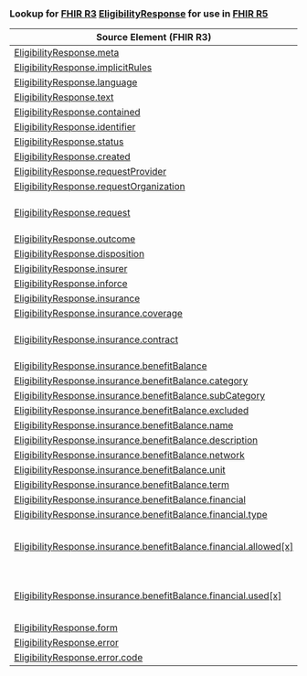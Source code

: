 ### Lookup for [FHIR R3](https://hl7.org/fhir/STU3/) [EligibilityResponse](https://hl7.org/fhir/STU3/EligibilityResponse.html) for use in [FHIR R5](https://hl7.org/fhir/R5/)

| Source Element (FHIR R3) | Usage | Target |
| -------------- | ----- | ------ |
| [EligibilityResponse.meta](https://hl7.org/fhir/STU3/EligibilityResponse.html#resource) | `UseElementRenamed` | [CoverageEligibilityResponse.meta](https://hl7.org/fhir/R5/CoverageEligibilityResponse.html#resource) |
| [EligibilityResponse.implicitRules](https://hl7.org/fhir/STU3/EligibilityResponse.html#resource) | `UseElementRenamed` | [CoverageEligibilityResponse.implicitRules](https://hl7.org/fhir/R5/CoverageEligibilityResponse.html#resource) |
| [EligibilityResponse.language](https://hl7.org/fhir/STU3/EligibilityResponse.html#resource) | `UseElementRenamed` | [CoverageEligibilityResponse.language](https://hl7.org/fhir/R5/CoverageEligibilityResponse.html#resource) |
| [EligibilityResponse.text](https://hl7.org/fhir/STU3/EligibilityResponse.html#resource) | `UseElementRenamed` | [CoverageEligibilityResponse.text](https://hl7.org/fhir/R5/CoverageEligibilityResponse.html#resource) |
| [EligibilityResponse.contained](https://hl7.org/fhir/STU3/EligibilityResponse.html#resource) | `UseElementRenamed` | [CoverageEligibilityResponse.contained](https://hl7.org/fhir/R5/CoverageEligibilityResponse.html#resource) |
| [EligibilityResponse.identifier](https://hl7.org/fhir/STU3/EligibilityResponse.html#resource) | `UseElementRenamed` | [CoverageEligibilityResponse.identifier](https://hl7.org/fhir/R5/CoverageEligibilityResponse.html#resource) |
| [EligibilityResponse.status](https://hl7.org/fhir/STU3/EligibilityResponse.html#resource) | `UseElementRenamed` | [CoverageEligibilityResponse.status](https://hl7.org/fhir/R5/CoverageEligibilityResponse.html#resource) |
| [EligibilityResponse.created](https://hl7.org/fhir/STU3/EligibilityResponse.html#resource) | `UseElementRenamed` | [CoverageEligibilityResponse.created](https://hl7.org/fhir/R5/CoverageEligibilityResponse.html#resource) |
| [EligibilityResponse.requestProvider](https://hl7.org/fhir/STU3/EligibilityResponse.html#resource) | `UseElementRenamed` | [CoverageEligibilityResponse.requestor](https://hl7.org/fhir/R5/CoverageEligibilityResponse.html#resource) |
| [EligibilityResponse.requestOrganization](https://hl7.org/fhir/STU3/EligibilityResponse.html#resource) | `UseElementRenamed` | [CoverageEligibilityResponse.requestor](https://hl7.org/fhir/R5/CoverageEligibilityResponse.html#resource) |
| [EligibilityResponse.request](https://hl7.org/fhir/STU3/EligibilityResponse.html#resource) | `UseExtension` | [http://hl7.org/fhir/3.0/StructureDefinition/extension-EligibilityResponse.request](StructureDefinition-ext-R3-EligibilityResponse.request.html) |
| [EligibilityResponse.outcome](https://hl7.org/fhir/STU3/EligibilityResponse.html#resource) | `UseElementRenamed` | [CoverageEligibilityResponse.outcome](https://hl7.org/fhir/R5/CoverageEligibilityResponse.html#resource) |
| [EligibilityResponse.disposition](https://hl7.org/fhir/STU3/EligibilityResponse.html#resource) | `UseElementRenamed` | [CoverageEligibilityResponse.disposition](https://hl7.org/fhir/R5/CoverageEligibilityResponse.html#resource) |
| [EligibilityResponse.insurer](https://hl7.org/fhir/STU3/EligibilityResponse.html#resource) | `UseElementRenamed` | [CoverageEligibilityResponse.insurer](https://hl7.org/fhir/R5/CoverageEligibilityResponse.html#resource) |
| [EligibilityResponse.inforce](https://hl7.org/fhir/STU3/EligibilityResponse.html#resource) | `UseElementRenamed` | [CoverageEligibilityResponse.insurance.inforce](https://hl7.org/fhir/R5/CoverageEligibilityResponse.html#resource) |
| [EligibilityResponse.insurance](https://hl7.org/fhir/STU3/EligibilityResponse.html#resource) | `UseElementRenamed` | [CoverageEligibilityResponse.insurance](https://hl7.org/fhir/R5/CoverageEligibilityResponse.html#resource) |
| [EligibilityResponse.insurance.coverage](https://hl7.org/fhir/STU3/EligibilityResponse.html#resource) | `UseElementRenamed` | [CoverageEligibilityResponse.insurance.coverage](https://hl7.org/fhir/R5/CoverageEligibilityResponse.html#resource) |
| [EligibilityResponse.insurance.contract](https://hl7.org/fhir/STU3/EligibilityResponse.html#resource) | `UseExtension` | [http://hl7.org/fhir/3.0/StructureDefinition/extension-EligibilityResponse.insurance.contract](StructureDefinition-ext-R3-EligibilityResponse.in.contract.html) |
| [EligibilityResponse.insurance.benefitBalance](https://hl7.org/fhir/STU3/EligibilityResponse.html#resource) | `UseElementRenamed` | [CoverageEligibilityResponse.insurance.item](https://hl7.org/fhir/R5/CoverageEligibilityResponse.html#resource) |
| [EligibilityResponse.insurance.benefitBalance.category](https://hl7.org/fhir/STU3/EligibilityResponse.html#resource) | `UseElementRenamed` | [CoverageEligibilityResponse.insurance.item.category](https://hl7.org/fhir/R5/CoverageEligibilityResponse.html#resource) |
| [EligibilityResponse.insurance.benefitBalance.subCategory](https://hl7.org/fhir/STU3/EligibilityResponse.html#resource) | `UseElementRenamed` | [CoverageEligibilityResponse.insurance.item.productOrService](https://hl7.org/fhir/R5/CoverageEligibilityResponse.html#resource) |
| [EligibilityResponse.insurance.benefitBalance.excluded](https://hl7.org/fhir/STU3/EligibilityResponse.html#resource) | `UseElementRenamed` | [CoverageEligibilityResponse.insurance.item.excluded](https://hl7.org/fhir/R5/CoverageEligibilityResponse.html#resource) |
| [EligibilityResponse.insurance.benefitBalance.name](https://hl7.org/fhir/STU3/EligibilityResponse.html#resource) | `UseElementRenamed` | [CoverageEligibilityResponse.insurance.item.name](https://hl7.org/fhir/R5/CoverageEligibilityResponse.html#resource) |
| [EligibilityResponse.insurance.benefitBalance.description](https://hl7.org/fhir/STU3/EligibilityResponse.html#resource) | `UseElementRenamed` | [CoverageEligibilityResponse.insurance.item.description](https://hl7.org/fhir/R5/CoverageEligibilityResponse.html#resource) |
| [EligibilityResponse.insurance.benefitBalance.network](https://hl7.org/fhir/STU3/EligibilityResponse.html#resource) | `UseElementRenamed` | [CoverageEligibilityResponse.insurance.item.network](https://hl7.org/fhir/R5/CoverageEligibilityResponse.html#resource) |
| [EligibilityResponse.insurance.benefitBalance.unit](https://hl7.org/fhir/STU3/EligibilityResponse.html#resource) | `UseElementRenamed` | [CoverageEligibilityResponse.insurance.item.unit](https://hl7.org/fhir/R5/CoverageEligibilityResponse.html#resource) |
| [EligibilityResponse.insurance.benefitBalance.term](https://hl7.org/fhir/STU3/EligibilityResponse.html#resource) | `UseElementRenamed` | [CoverageEligibilityResponse.insurance.item.term](https://hl7.org/fhir/R5/CoverageEligibilityResponse.html#resource) |
| [EligibilityResponse.insurance.benefitBalance.financial](https://hl7.org/fhir/STU3/EligibilityResponse.html#resource) | `UseElementRenamed` | [CoverageEligibilityResponse.insurance.item.benefit](https://hl7.org/fhir/R5/CoverageEligibilityResponse.html#resource) |
| [EligibilityResponse.insurance.benefitBalance.financial.type](https://hl7.org/fhir/STU3/EligibilityResponse.html#resource) | `UseElementRenamed` | [CoverageEligibilityResponse.insurance.item.benefit.type](https://hl7.org/fhir/R5/CoverageEligibilityResponse.html#resource) |
| [EligibilityResponse.insurance.benefitBalance.financial.allowed[x]](https://hl7.org/fhir/STU3/EligibilityResponse.html#resource) | `UseExtension` | [http://hl7.org/fhir/3.0/StructureDefinition/extension-EligibilityResponse.insurance.benefitBalance.financial.allowed](StructureDefinition-ext-R3-EligibilityResponse.in.be.fi.allowed.html) |
| [EligibilityResponse.insurance.benefitBalance.financial.used[x]](https://hl7.org/fhir/STU3/EligibilityResponse.html#resource) | `UseExtension` | [http://hl7.org/fhir/3.0/StructureDefinition/extension-EligibilityResponse.insurance.benefitBalance.financial.used](StructureDefinition-ext-R3-EligibilityResponse.in.be.fi.used.html) |
| [EligibilityResponse.form](https://hl7.org/fhir/STU3/EligibilityResponse.html#resource) | `UseElementRenamed` | [CoverageEligibilityResponse.form](https://hl7.org/fhir/R5/CoverageEligibilityResponse.html#resource) |
| [EligibilityResponse.error](https://hl7.org/fhir/STU3/EligibilityResponse.html#resource) | `UseElementRenamed` | [CoverageEligibilityResponse.error](https://hl7.org/fhir/R5/CoverageEligibilityResponse.html#resource) |
| [EligibilityResponse.error.code](https://hl7.org/fhir/STU3/EligibilityResponse.html#resource) | `UseElementRenamed` | [CoverageEligibilityResponse.error.code](https://hl7.org/fhir/R5/CoverageEligibilityResponse.html#resource) |

